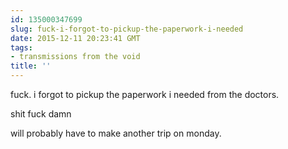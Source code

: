 ```yaml
---
id: 135000347699
slug: fuck-i-forgot-to-pickup-the-paperwork-i-needed
date: 2015-12-11 20:23:41 GMT
tags:
- transmissions from the void
title: ''
---
```


fuck. i forgot to pickup the paperwork i needed from the doctors.

shit fuck damn

will probably have to make another trip on monday.